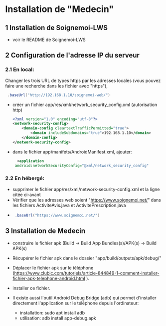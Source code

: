 # Installation de "Medecin"

## 1 Installation de Soignemoi-LWS

- voir le README de Soignemoi-LWS        

## 2 Configuration  de l'adresse IP du serveur

### 2.1  En local:

Changer les trois URL de types https par les adresses locales
(vous pouvez faire une recherche dans les fichier avec "https"), 

```java
 .baseUrl("http://192.168.1.10/soignemoi-web/")
```

- créer un fichier app/res/xml/network_security_config.xml (autorisation http)
  
  ```xml
  <?xml version="1.0" encoding="utf-8"?>
  <network-security-config>
      <domain-config cleartextTrafficPermitted="true">
          <domain includeSubdomains="true">192.168.1.10</domain>
      </domain-config>
  </network-security-config>
  ```

- dans le fichier app/manifets/AndroidManifest.xml, ajouter:
  
  ```xml
    <application
   android:networkSecurityConfig="@xml/network_security_config"
  ```

### 2.2 En hébergé:

- supprimer le fichier app/res/xml/network-security-config.xml et la ligne citée ci-avant
- Vérifier que les adresses web soient "https://www.soignemoi.net/" dans les fichiers ActiviteAvis.java et ActivitePrescription.java
- ```java
   .baseUrl("https://www.soignemoi.net/")
  ```

## 3 Installation de Medecin

- construire le fichier apk (Build -> Build App Bundles(s)/APK(s) -> Build APK(s)

- Récupérer le fichier apk dans le dossier "app/build/outputs/apk/debug/"

- Déplacer le fichier apk sur le téléphone
  (https://www.clubic.com/tutoriels/article-844849-1-comment-installer-fichier-apk-telephone-android.html ). 

- installer ce fichier.

- Il existe aussi l'outil Android Debug Bridge (adb) qui permet d'installer directement l'application sur le téléphone depuis l'ordinateur:
  
  * installation:
    sudo apt install adb
  * utilisation: 
    adb install app-debug.apk
